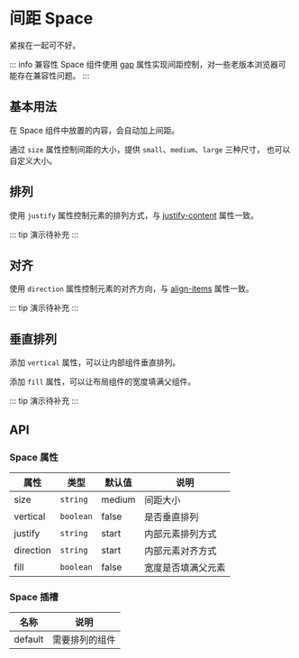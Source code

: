 # 间距 Space
紧挨在一起可不好。

::: info 兼容性
Space 组件使用 [gap](https://developer.mozilla.org/zh-CN/docs/Web/CSS/gap) 属性实现间距控制，对一些老版本浏览器可能存在兼容性问题。
:::


## 基本用法
在 Space 组件中放置的内容，会自动加上间距。

通过 `size` 属性控制间距的大小，提供 `small`、`medium`、`large` 三种尺寸， 也可以自定义大小。
<demo src="./demo/space/basic.vue"/>


## 排列
使用 `justify` 属性控制元素的排列方式，与 [justify-content](https://developer.mozilla.org/zh-CN/docs/Web/CSS/justify-content) 属性一致。

::: tip
演示待补充
:::


## 对齐
使用 `direction` 属性控制元素的对齐方向，与 [align-items](https://developer.mozilla.org/zh-CN/docs/Web/CSS/align-items) 属性一致。

::: tip
演示待补充
:::


## 垂直排列
添加 `vertical` 属性，可以让内部组件垂直排列。

添加 `fill` 属性，可以让布局组件的宽度填满父组件。

::: tip
演示待补充
:::


## API

### Space 属性
| 属性 | 类型 | 默认值 | 说明 |
| --- | --- | --- | --- |
| size      | `string`  | medium  | 间距大小 |
| vertical  | `boolean` | false   | 是否垂直排列 |
| justify   | `string`  | start   | 内部元素排列方式 |
| direction | `string`  | start   | 内部元素对齐方式 |
| fill      | `boolean` | false   | 宽度是否填满父元素 |

### Space 插槽
| 名称 | 说明 |
| --- | --- |
| default | 需要排列的组件 |